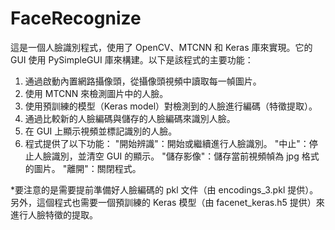 # FaceRecognize

這是一個人臉識別程式，使用了 OpenCV、MTCNN 和 Keras 庫來實現。它的 GUI 使用 PySimpleGUI 庫來構建。以下是該程式的主要功能：

1. 通過啟動內置網路攝像頭，從攝像頭視頻中讀取每一幀圖片。
2. 使用 MTCNN 來檢測圖片中的人臉。
3. 使用預訓練的模型（Keras model）對檢測到的人臉進行編碼（特徵提取）。
4. 通過比較新的人臉編碼與儲存的人臉編碼來識別人臉。
5. 在 GUI 上顯示視頻並標記識別的人臉。
6. 程式提供了以下功能：
    "開始辨識"：開始或繼續進行人臉識別。
    "中止"：停止人臉識別，並清空 GUI 的顯示。
    "儲存影像"：儲存當前視頻幀為 jpg 格式的圖片。
    "離開"：關閉程式。

*要注意的是需要提前準備好人臉編碼的 pkl 文件（由 encodings_3.pkl 提供）。另外，這個程式也需要一個預訓練的 Keras 模型（由 facenet_keras.h5 提供）來進行人臉特徵的提取。
